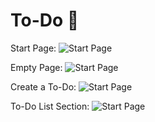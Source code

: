 # To-Do 📝
Start Page:
![Start Page](https://ia601507.us.archive.org/15/items/screenshot-2021-10-15-at-15-38-48-to-do-list/Screenshot%202021-10-15%20at%2015-38-48%20To-Do%20List.png)

Empty Page:
![Start Page](https://ia601507.us.archive.org/15/items/screenshot-2021-10-15-at-15-38-48-to-do-list/Screenshot%202021-10-15%20at%2015-39-03%20To-Do%20List.png)

Create a To-Do:
![Start Page](https://archive.org/details/screenshot-2021-10-15-at-15-38-48-to-do-list/Screenshot%202021-10-15%20at%2015-40-32%20To-Do%20List.png)

To-Do List Section:
![Start Page](https://ia601507.us.archive.org/15/items/screenshot-2021-10-15-at-15-38-48-to-do-list/Screenshot%202021-10-15%20at%2015-39-36%20To-Do%20List.png)


